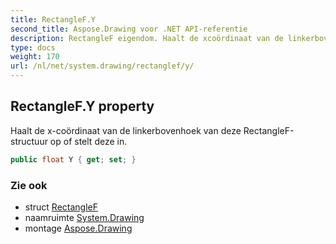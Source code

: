 ```yaml
---
title: RectangleF.Y
second_title: Aspose.Drawing voor .NET API-referentie
description: RectangleF eigendom. Haalt de xcoördinaat van de linkerbovenhoek van deze RectangleFstructuur op of stelt deze in.
type: docs
weight: 170
url: /nl/net/system.drawing/rectanglef/y/
---
```

## RectangleF.Y property

Haalt de x-coördinaat van de linkerbovenhoek van deze RectangleF-structuur op of stelt deze in.

```csharp
public float Y { get; set; }
```

### Zie ook

* struct [RectangleF](../)
* naamruimte [System.Drawing](../../rectanglef/)
* montage [Aspose.Drawing](../../../)


